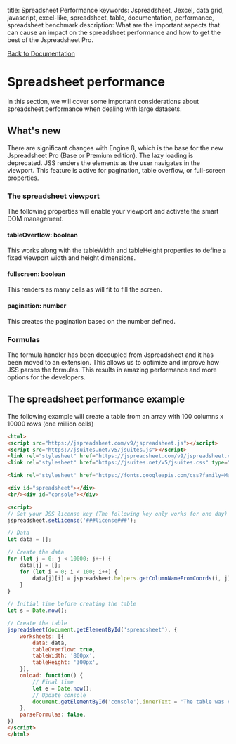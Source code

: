 title: Spreadsheet Performance
keywords: Jspreadsheet, Jexcel, data grid, javascript, excel-like, spreadsheet, table, documentation, performance, spreadsheet benchmark
description: What are the important aspects that can cause an impact on the spreadsheet performance and how to get the best of the Jspreadsheet Pro.

[Back to Documentation](/docs/v9 "Back to the documentation")

# Spreadsheet performance

In this section, we will cover some important considerations about spreadsheet performance when dealing with large datasets. 

## What's new

There are significant changes with Engine 8, which is the base for the new Jspreadsheet Pro (Base or Premium edition). The lazy loading is deprecated. JSS renders the elements as the user navigates in the viewport. This feature is active for pagination, table overflow, or full-screen properties.  

### The spreadsheet viewport

The following properties will enable your viewport and activate the smart DOM management. 

#### tableOverflow: boolean

This works along with the tableWidth and tableHeight properties to define a fixed viewport width and height dimensions.  

#### fullscreen: boolean

This renders as many cells as will fit to fill the screen. 

#### pagination: number

This creates the pagination based on the number defined.  

### Formulas

The formula handler has been decoupled from Jspreadsheet and it has been moved to an extension. This allows us to optimize and improve how JSS parses the formulas. This results in amazing performance and more options for the developers.  

## The spreadsheet performance example

The following example will create a table from an array with 100 columns x 10000 rows (one million cells) 

```html
<html>
<script src="https://jspreadsheet.com/v9/jspreadsheet.js"></script>
<script src="https://jsuites.net/v5/jsuites.js"></script>
<link rel="stylesheet" href="https://jspreadsheet.com/v9/jspreadsheet.css" type="text/css" />
<link rel="stylesheet" href="https://jsuites.net/v5/jsuites.css" type="text/css" />

<link rel="stylesheet" href="https://fonts.googleapis.com/css?family=Material+Icons" />

<div id="spreadsheet"></div>
<br/><div id="console"></div>

<script>
// Set your JSS license key (The following key only works for one day)
jspreadsheet.setLicense('###license###');

// Data
let data = [];

// Create the data
for (let j = 0; j < 10000; j++) {
    data[j] = [];
    for (let i = 0; i < 100; i++) {
        data[j][i] = jspreadsheet.helpers.getColumnNameFromCoords(i, j);
    }
}

// Initial time before creating the table
let s = Date.now();

// Create the table
jspreadsheet(document.getElementById('spreadsheet'), {
    worksheets: [{
        data: data,
        tableOverflow: true,
        tableWidth: '800px',
        tableHeight: '300px',
    }],
    onload: function() {
        // Final time 
        let e = Date.now();
        // Update console
        document.getElementById('console').innerText = 'The table was created in: ' + (e - s) + 'ms';
    },
    parseFormulas: false,
})
</script>
</html>
```
 
